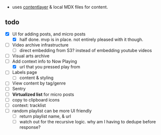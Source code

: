 - uses [contentlayer](https://www.contentlayer.dev/) & local MDX files for content.

## todo
- [x] UI for adding posts, and micro posts
  - [x] half done. mvp is in place. not entirely pleased with it though.
- [ ] Video archive infrastructure
  - [ ] direct embedding from S3? instead of embedding youtube videos
- [ ] Visual arts archive
- [ ] Add context info to Now Playing
  - [x] url that you pressed play from
- [ ] Labels page
  - [ ] content & styling
- [ ] View content by tag/genre
- [ ] Sentry
- [ ] **Virtualized list** for micro posts
- [ ] copy to clipboard icons
- [ ] context: tracklist
- [ ] random playlist can be more UI friendly
  - [ ] return playlist name, & url
  - [ ] watch out for the recursive logic. why am I having to dedupe before response?